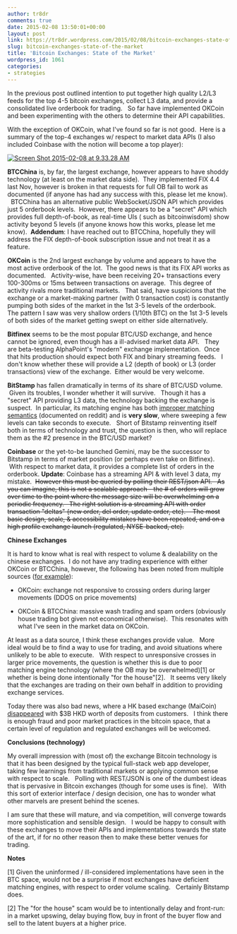 ```yaml
---
author: tr8dr
comments: true
date: 2015-02-08 13:50:01+00:00
layout: post
link: https://tr8dr.wordpress.com/2015/02/08/bitcoin-exchanges-state-of-the-market/
slug: bitcoin-exchanges-state-of-the-market
title: 'Bitcoin Exchanges: State of the Market'
wordpress_id: 1061
categories:
- strategies
---
```


In the previous post outlined intention to put together high quality L2/L3 feeds for the top 4-5 bitcoin exchanges, collect L3 data, and provide a consolidated live orderbook for trading.   So far have implemented OKCoin and been experimenting with the others to determine their API capabilities.

With the exception of OKCoin, what I've found so far is not good.  Here is a summary of the top-4 exchanges w/ respect to market data APIs (I also included Coinbase with the notion will become a top player):

[![Screen Shot 2015-02-08 at 9.33.28 AM](https://tr8dr.files.wordpress.com/2015/02/screen-shot-2015-02-08-at-9-33-28-am.png)](https://tr8dr.files.wordpress.com/2015/02/screen-shot-2015-02-08-at-9-33-28-am.png)

**BTCChina** is, by far, the largest exchange, however appears to have shoddy technology (at least on the market data side).  They implemented FIX 4.4 last Nov, however is broken in that requests for full OB fail to work as documented (if anyone has had any success with this, please let me know).   BTCChina has an alternative public WebSocket/JSON API which provides just 5 orderbook levels.  However, there appears to be a "secret" API which provides full depth-of-book, as real-time UIs ( such as bitcoinwisdom) show activity beyond 5 levels (if anyone knows how this works, please let me know).  **Addendum**: I have reached out to BTCChina, hopefully they will address the FIX depth-of-book subscription issue and not treat it as a feature.

**OKCoin** is the 2nd largest exchange by volume and appears to have the most active orderbook of the lot.  The good news is that its FIX API works as documented.   Activity-wise, have been receiving 20+ transactions every 100-300ms or 15ms between transactions on average.  This degree of activity rivals more traditional markets.   That said, have suspicions that the exchange or a market-making partner (with 0 transaction cost) is constantly pumping both sides of the market in the 1st 3-5 levels of the orderbook.   The pattern I saw was very shallow orders (1/10th BTC) on the 1st 3-5 levels of both sides of the market getting swept on either side alternatively.

**Bitfinex** seems to be the most popular BTC/USD exchange, and hence cannot be ignored, even though has a ill-advised market data API.   They are beta-testing AlphaPoint's "modern" exchange implementation.  Once that hits production should expect both FIX and binary streaming feeds.   I don't know whether these will provide a L2 (depth of book) or L3 (order transactions) view of the exchange.  Either would be very welcome.

**BitStamp** has fallen dramatically in terms of its share of BTC/USD volume.  Given its troubles, I wonder whether it will survive.   Though it has a "secret" API providing L3 data, the technology backing the exchange is suspect.  In particular, its matching engine has both [improper matching semantics](http://www.reddit.com/r/Bitcoin/comments/1r4d6t/bitstamps_streaming_api_and_exploitation/) (documented on reddit) and is **very slow**, where sweeping a few levels can take seconds to execute.   Short of Bitstamp reinventing itself both in terms of technology and trust, the question is then, who will replace them as the #2 presence in the BTC/USD market?

**Coinbase** or the yet-to-be launched Gemini, may be the successor to Bitstamp in terms of market position (or perhaps even take on Bitfinex).  With respect to market data, it provides a complete list of orders in the orderbook. **Update**: Coinbase has a streaming API & with level 3 data, my mistake.  <del>However this must be queried by polling their REST/json API.   As you can imagine, this is not a scalable approach - the # of orders will grow over time to the point where the message size will be overwhelming on a periodic frequency.   The right solution is a streaming API with order transaction "deltas" {new order, del order, update order, etc}.    The most basic design, scale, & accessibility mistakes have been repeated, and on a high profile exchange launch (regulated, NYSE-backed, etc).</del>

**Chinese Exchanges**

It is hard to know what is real with respect to volume & dealability on the chinese exchanges.  I do not have any trading experience with either OKCoin or BTCChina, however, the following has been noted from multiple sources ([for example](http://www.reddit.com/r/BitcoinMarkets/comments/2swttr/okcoin_unusable_during_this_drop/)):



	
  * OKCoin: exchange not responsive to crossing orders during larger movements (DDOS on price movements)

	
  * OKCoin & BTCChina: massive wash trading and spam orders (obviously house trading bot given not economical otherwise).  This resonates with what I've seen in the market data on OKCoin.


At least as a data source, I think these exchanges provide value.   More ideal would be to find a way to use for trading, and avoid situations where unlikely to be able to execute.   With respect to unresponsive crosses in larger price movements, the question is whether this is due to poor matching engine technology (where the OB may be overwhelmed)[1] or whether is being done intentionally "for the house"[2].   It seems very likely that the exchanges are trading on their own behalf in addition to providing exchange services.

Today there was also bad news, where a HK based exchange (MaiCoin) [disappeared](http://headlines.yahoo.co.jp/hl?a=20150208-00000055-jij-cn) with $3B HKD worth of deposits from customers.   I think there is enough fraud and poor market practices in the bitcoin space, that a certain level of regulation and regulated exchanges will be welcomed.

**Conclusions (technology)**

My overall impression with (most of) the exchange Bitcoin technology is that it has been designed by the typical full-stack web app developer, taking few learnings from traditional markets or applying common sense with respect to scale.   Polling with REST/JSON is one of the dumbest ideas that is pervasive in Bitcoin exchanges (though for some uses is fine).   With this sort of exterior interface / design decision, one has to wonder what other marvels are present behind the scenes.

I am sure that these will mature, and via competition, will converge towards more sophistication and sensible design.   I would be happy to consult with these exchanges to move their APIs and implementations towards the state of the art, if for no other reason then to make these better venues for trading.

**Notes**

[1] Given the uninformed / ill-considered implementations have seen in the BTC space, would not be a surprise if most exchanges have deficient matching engines, with respect to order volume scaling.   Certainly Bitstamp does.

[2] The "for the house" scam would be to intentionally delay and front-run: in a market upswing, delay buying flow, buy in front of the buyer flow and sell to the latent buyers at a higher price.
